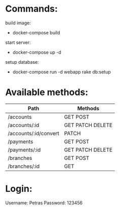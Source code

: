 # Commands:

build image:<br/>
* docker-compose build<br/>

start server:<br/>
* docker-compose up -d<br/>

setup database:<br/>
* docker-compose run -d webapp rake db:setup

# Available methods:
|Path|Methods|
|---|---|
|/accounts|GET POST|
|/accounts/:id|GET PATCH DELETE|
|/accounts/:id/convert|PATCH|
|/payments|GET POST|
|/payments/:id|GET PATCH DELETE|
|/branches|GET POST|
|/branches/:id|GET|

# Login:
Username: Petras
Password: 123456
